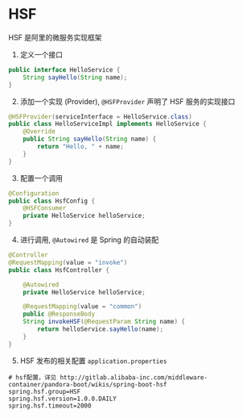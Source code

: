 # HSF
HSF 是阿里的微服务实现框架

1. 定义一个接口
```java
public interface HelloService {
    String sayHello(String name);
}
```
2. 添加一个实现 (Provider), `@HSFProvider` 声明了 HSF 服务的实现接口
```java
@HSFProvider(serviceInterface = HelloService.class)
public class HelloServiceImpl implements HelloService {
    @Override
    public String sayHello(String name) {
        return "Hello, " + name;
    }
}
```
3. 配置一个调用
```java
@Configuration
public class HsfConfig {
    @HSFConsumer
    private HelloService helloService;
}
```
4. 进行调用, `@Autowired` 是 Spring 的自动装配
```java
@Controller
@RequestMapping(value = "invoke")
public class HsfController {

    @Autowired
    private HelloService helloService;

    @RequestMapping(value = "common")
    public @ResponseBody
    String invokeHSF(@RequestParam String name) {
        return helloService.sayHello(name);
    }
}
```
5. HSF 发布的相关配置 `application.properties`
```
# hsf配置，详见 http://gitlab.alibaba-inc.com/middleware-container/pandora-boot/wikis/spring-boot-hsf
spring.hsf.group=HSF
spring.hsf.version=1.0.0.DAILY
spring.hsf.timeout=2000
```
